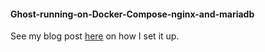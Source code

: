 #### Ghost-running-on-Docker-Compose-nginx-and-mariadb

See my blog post [here](https://ioagentsmith.co.za/just-blog-it/) on how I set it up.
